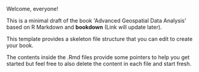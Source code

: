 Welcome, everyone! 

This is a minimal draft of the book 'Advanced Geospatial Data Analysis' based on R Markdown and **bookdown** (Link will update later). 

This template provides a skeleton file structure that you can edit to create your book. 

The contents inside the .Rmd files provide some pointers to help you get started but feel free to also delete the content in each file and start fresh.

